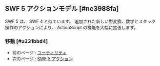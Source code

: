 ## SWF 5 アクションモデル [#ne3988fa]

SWF 5 は、 SWF 4 と似ています。
追加された新しい型変換、数学とスタック操作のアクションにより、 ActionScript の機能を大幅に拡張します。


### 移動 [#u331bbd4]
* 前のページ : [ユーティリティ](アクション_SWF_4_アクションモデル_ユーティリティ)
* 次のページ : [SWF 5 アクション](アクション_SWF_5_アクションモデル_SWF_5_アクション)
